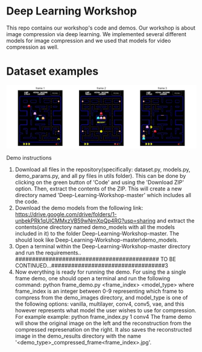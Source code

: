 # Deep Learning Workshop

This repo contains our workshop's code and demos. Our workshop is about image compression via deep learning. We implemented several different models for image compression and we used that models for video compression as well.

# Dataset examples

![alt text](https://github.com/bloch/Deep-Learning-Workshop/blob/master/Visualizations/dataset_examples.png?raw=true)



Demo instructions
1. Download all files in the repository(specifically: dataset.py, models.py, demo_params.py, and all py files in utils folder). This can be done by clicking on the green button    of 'Code' and using the 'Download ZIP' option.
   Then, extract the contents of the ZIP. This will create a new directory named 'Deep-Learning-Workshop-master' which includes all the code.
2. Download the demo models from the following link:
   https://drive.google.com/drive/folders/1-unbekPRk1qUICMMxzVB59wNmXpQp4RG?usp=sharing
   and extract the contents(one directory named demo_models with all the models included in it) to the folder Deep-Learning-Workshop-master.
   The should look like Deep-Learning-Workshop-master\demo_models.
3. Open a terminal within the Deep-Learning-Workshop-master directory and run the requirements..
   ########################################### TO BE CONTINUED...##################################3
4. Now everything is ready for running the demo.
   For using the a single frame demo, one should open a terminal and run the following command:
        python frame_demo.py <frame_index> <model_type>
   where frame_index is an integer between 0-9 representing which frame to compress from the demo_images directory, and model_type is one of the following options: vanilla,          multilayer, conv4, conv5, vae, and this however represents what model the user wishes to use for compression.
   For example example:    python frame_index.py 1 conv4
   The frame demo will show the original image on the left and the reconstruction from the compressed represenation on the right. It also saves the reconstructed image in the        demo_results directory with the name '<demo_type>_compressed_frame<frame_index>.jpg'.
   

